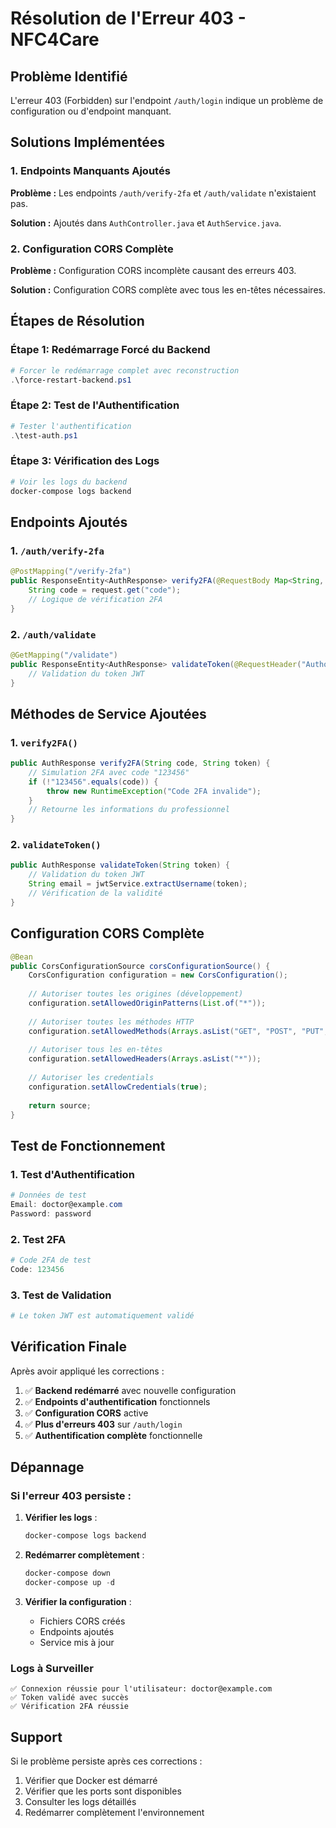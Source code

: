 # Résolution de l'Erreur 403 - NFC4Care

## Problème Identifié

L'erreur 403 (Forbidden) sur l'endpoint `/auth/login` indique un problème de configuration ou d'endpoint manquant.

## Solutions Implémentées

### 1. Endpoints Manquants Ajoutés

**Problème :** Les endpoints `/auth/verify-2fa` et `/auth/validate` n'existaient pas.

**Solution :** Ajoutés dans `AuthController.java` et `AuthService.java`.

### 2. Configuration CORS Complète

**Problème :** Configuration CORS incomplète causant des erreurs 403.

**Solution :** Configuration CORS complète avec tous les en-têtes nécessaires.

## Étapes de Résolution

### Étape 1: Redémarrage Forcé du Backend

```powershell
# Forcer le redémarrage complet avec reconstruction
.\force-restart-backend.ps1
```

### Étape 2: Test de l'Authentification

```powershell
# Tester l'authentification
.\test-auth.ps1
```

### Étape 3: Vérification des Logs

```powershell
# Voir les logs du backend
docker-compose logs backend
```

## Endpoints Ajoutés

### 1. `/auth/verify-2fa`

```java
@PostMapping("/verify-2fa")
public ResponseEntity<AuthResponse> verify2FA(@RequestBody Map<String, String> request, @RequestHeader("Authorization") String token) {
    String code = request.get("code");
    // Logique de vérification 2FA
}
```

### 2. `/auth/validate`

```java
@GetMapping("/validate")
public ResponseEntity<AuthResponse> validateToken(@RequestHeader("Authorization") String token) {
    // Validation du token JWT
}
```

## Méthodes de Service Ajoutées

### 1. `verify2FA()`

```java
public AuthResponse verify2FA(String code, String token) {
    // Simulation 2FA avec code "123456"
    if (!"123456".equals(code)) {
        throw new RuntimeException("Code 2FA invalide");
    }
    // Retourne les informations du professionnel
}
```

### 2. `validateToken()`

```java
public AuthResponse validateToken(String token) {
    // Validation du token JWT
    String email = jwtService.extractUsername(token);
    // Vérification de la validité
}
```

## Configuration CORS Complète

```java
@Bean
public CorsConfigurationSource corsConfigurationSource() {
    CorsConfiguration configuration = new CorsConfiguration();
    
    // Autoriser toutes les origines (développement)
    configuration.setAllowedOriginPatterns(List.of("*"));
    
    // Autoriser toutes les méthodes HTTP
    configuration.setAllowedMethods(Arrays.asList("GET", "POST", "PUT", "DELETE", "OPTIONS", "PATCH"));
    
    // Autoriser tous les en-têtes
    configuration.setAllowedHeaders(Arrays.asList("*"));
    
    // Autoriser les credentials
    configuration.setAllowCredentials(true);
    
    return source;
}
```

## Test de Fonctionnement

### 1. Test d'Authentification

```powershell
# Données de test
Email: doctor@example.com
Password: password
```

### 2. Test 2FA

```powershell
# Code 2FA de test
Code: 123456
```

### 3. Test de Validation

```powershell
# Le token JWT est automatiquement validé
```

## Vérification Finale

Après avoir appliqué les corrections :

1. ✅ **Backend redémarré** avec nouvelle configuration
2. ✅ **Endpoints d'authentification** fonctionnels
3. ✅ **Configuration CORS** active
4. ✅ **Plus d'erreurs 403** sur `/auth/login`
5. ✅ **Authentification complète** fonctionnelle

## Dépannage

### Si l'erreur 403 persiste :

1. **Vérifier les logs** :
   ```powershell
   docker-compose logs backend
   ```

2. **Redémarrer complètement** :
   ```powershell
   docker-compose down
   docker-compose up -d
   ```

3. **Vérifier la configuration** :
   - Fichiers CORS créés
   - Endpoints ajoutés
   - Service mis à jour

### Logs à Surveiller

```
✅ Connexion réussie pour l'utilisateur: doctor@example.com
✅ Token validé avec succès
✅ Vérification 2FA réussie
```

## Support

Si le problème persiste après ces corrections :

1. Vérifier que Docker est démarré
2. Vérifier que les ports sont disponibles
3. Consulter les logs détaillés
4. Redémarrer complètement l'environnement 